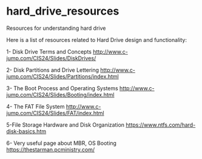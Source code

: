 # hard_drive_resources
Resources for understanding hard drive

Here is a list of resources related to Hard Drive design and functionality:

1- Disk Drive Terms and Concepts
http://www.c-jump.com/CIS24/Slides/DiskDrives/


2- Disk Partitions and Drive Lettering 
http://www.c-jump.com/CIS24/Slides/Partitions/index.html


3- The Boot Process and Operating Systems 
http://www.c-jump.com/CIS24/Slides/Booting/index.html


4- The FAT File System 
http://www.c-jump.com/CIS24/Slides/FAT/index.html


5-File Storage Hardware and Disk Organization 
https://www.ntfs.com/hard-disk-basics.htm


6- Very useful page about MBR, OS Booting 
https://thestarman.pcministry.com/

